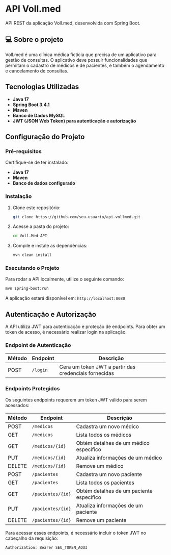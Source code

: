 # API Voll.med

API REST da aplicação Voll.med, desenvolvida com Spring Boot.

## 💻 Sobre o projeto

Voll.med é uma clínica médica fictícia que precisa de um aplicativo para gestão de consultas. O aplicativo deve possuir funcionalidades que permitam o cadastro de médicos e de pacientes, e também o agendamento e cancelamento de consultas.

## Tecnologias Utilizadas
- **Java 17**
- **Spring Boot 3.4.1**
- **Maven**
- **Banco de Dados MySQL**
- **JWT (JSON Web Token) para autenticação e autorização**

## Configuração do Projeto

### Pré-requisitos
Certifique-se de ter instalado:
- **Java 17**
- **Maven**
- **Banco de dados configurado**

### Instalação
1. Clone este repositório:
   ```sh
   git clone https://github.com/seu-usuario/api-vollmed.git
   ```
2. Acesse a pasta do projeto:
   ```sh
   cd Voll.Med-API
   ```
3. Compile e instale as dependências:
   ```sh
   mvn clean install
   ```

### Executando o Projeto
Para rodar a API localmente, utilize o seguinte comando:
```sh
mvn spring-boot:run
```
A aplicação estará disponível em: `http://localhost:8080`

## Autenticação e Autorização
A API utiliza JWT para autenticação e proteção de endpoints. Para obter um token de acesso, é necessário realizar login na aplicação.

### Endpoint de Autenticação
| Método | Endpoint   | Descrição                                             |
|--------|------------|-------------------------------------------------------|
| POST   | `/login`   | Gera um token JWT a partir das credenciais fornecidas |

### Endpoints Protegidos
Os seguintes endpoints requerem um token JWT válido para serem acessados:

| Método | Endpoint          | Descrição                                 |
|--------|-------------------|-------------------------------------------|
| POST   | `/medicos`        | Cadastra um novo médico                   |
| GET    | `/medicos`        | Lista todos os médicos                    |
| GET    | `/medicos/{id}`   | Obtém detalhes de um médico específico    |
| PUT    | `/medicos/{id}`   | Atualiza informações de um médico         |
| DELETE | `/medicos/{id}`   | Remove um médico                          |
| POST   | `/pacientes`      | Cadastra um novo paciente                 |
| GET    | `/pacientes`      | Lista todos os pacientes                  |
| GET    | `/pacientes/{id}` | Obtém detalhes de um paciente específico  |
| PUT    | `/pacientes/{id}` | Atualiza informações de um paciente       |
| DELETE | `/pacientes/{id}` | Remove um paciente                        |

Para acessar esses endpoints, é necessário incluir o token JWT no cabeçalho da requisição:
```sh
Authorization: Bearer SEU_TOKEN_AQUI
```
